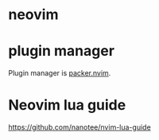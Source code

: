 # neovim

# plugin manager
Plugin manager is [packer.nvim](https://github.com/wbthomason/packer.nvim).

# Neovim lua guide
https://github.com/nanotee/nvim-lua-guide
